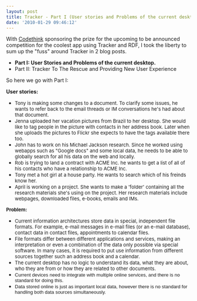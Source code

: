 ```yaml
---
layout: post
title: Tracker - Part I (User stories and Problems of the current desktop)
date: '2010-01-29 09:46:12'
---
```


With <a href="http://www.codethink.co.uk">Codethink</a> sponsoring the prize for the upcoming to be announced competition for the coolest app using Tracker and RDF, I took the liberty to sum up the "fuss" around Tracker in 2 blog posts.
<ul>
	<li><strong>Part I: User Stories and Problems of the current desktop.</strong></li>
	<li>Part II: Tracker To The Rescue and Providing New User Experience</li>
</ul>
So here we go with Part I:

<strong>User stories:</strong>
<ul>
	<li><span style="font-size: small;">Tony is making some changes to a document. To clarify some issues, he wants to refer back to the email threads or IM conversations he's had about that document.</span></li>
	<li><span style="font-size: small;"><span style="font-size: small;">Jenna uploaded her vacation pictures from Brazil to her desktop. She would like to tag people in the picture with contacts in her address book. Later when she uploads the pictures to Flickr she expects to have the tags available there too.</span></span></li>
	<li><span style="font-size: small;">John has to work on his Michael Jackson research. Since he worked using webapps such as "Google docs" and some local data, he needs to be able to globally search for all his data on the web and locally.</span></li>
	<li><span style="font-size: small;">Rob is trying to land a contract with ACME Inc. he wants to get a list of all of his contacts who have a relationship to ACME Inc.</span></li>
	<li><span style="font-size: small;">Tony met a hot girl at a house party. He wants to search which of his freinds know her.</span></li>
	<li><span style="font-size: small;">April is working on a project. She wants to make a 'folder' containing all the research materials she's using on the project. Her research materials include webpages, downloaded files, e-books, emails and IMs.</span></li>
</ul>
<strong></strong><strong></strong><strong><span style="font-size: small;">Problem:</span></strong>
<div>
<div>
<ul>
	<li><span style="font-size: small;">Current information architectures store data in special, independent file formats. </span><span style="font-size: small;">For example, e-mail messages in e-mail files (or an e-mail database), contact data in contact files, appointments to calendar files.</span></li>
	<li><span style="font-size: small;"><span style="font-size: 13px;"><span style="font-size: small;">File formats differ between different applications and services, making an interpretation or even a combination of the </span><span style="font-size: small;">data only possible via special software. In many cases, it is required to put use information from different sources together such an address book and a calendar.</span></span></span></li>
	<li><span style="font-size: small;"><span style="font-size: 13px;"><span style="font-size: small;"><span style="font-size: small;">The current desktop has no logic to understand its data, what they are about, who they are from or how they are related to other documents.</span></span></span></span></li>
	<li><span style="font-size: small;"><span style="font-size: 13px;"><span style="font-size: small;"><span style="font-size: small;"><span style="font-family: Arial, sans-serif;">Current devices need to integrate with multiple online services, and there is no standard for doing this.</span></span></span></span></span></li>
	<li><span style="font-size: small;"><span style="font-size: 13px;"><span style="font-size: small;"><span style="font-size: small;"><span style="font-family: Arial, sans-serif;">Data stored online is just as important local data, however there is no standard for handling both data sources simultaneously.</span></span></span></span></span></li>
</ul>
<div><span style="font-family: 'Lucida Sans Unicode', 'Trebuchet MS', Verdana, monospace;"><strong><span style="font-size: x-small;">
</span></strong></span></div>
</div>
</div>